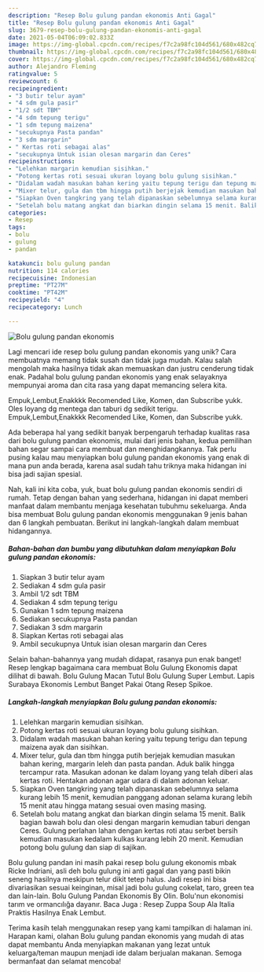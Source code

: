 ```yaml
---
description: "Resep Bolu gulung pandan ekonomis Anti Gagal"
title: "Resep Bolu gulung pandan ekonomis Anti Gagal"
slug: 3679-resep-bolu-gulung-pandan-ekonomis-anti-gagal
date: 2021-05-04T06:09:02.833Z
image: https://img-global.cpcdn.com/recipes/f7c2a98fc104d561/680x482cq70/bolu-gulung-pandan-ekonomis-foto-resep-utama.jpg
thumbnail: https://img-global.cpcdn.com/recipes/f7c2a98fc104d561/680x482cq70/bolu-gulung-pandan-ekonomis-foto-resep-utama.jpg
cover: https://img-global.cpcdn.com/recipes/f7c2a98fc104d561/680x482cq70/bolu-gulung-pandan-ekonomis-foto-resep-utama.jpg
author: Alejandro Fleming
ratingvalue: 5
reviewcount: 6
recipeingredient:
- "3 butir telur ayam"
- "4 sdm gula pasir"
- "1/2 sdt TBM"
- "4 sdm tepung terigu"
- "1 sdm tepung maizena"
- "secukupnya Pasta pandan"
- "3 sdm margarin"
- " Kertas roti sebagai alas"
- "secukupnya Untuk isian olesan margarin dan Ceres"
recipeinstructions:
- "Lelehkan margarin kemudian sisihkan."
- "Potong kertas roti sesuai ukuran loyang bolu gulung sisihkan."
- "Didalam wadah masukan bahan kering yaitu tepung terigu dan tepung maizena ayak dan sisihkan."
- "Mixer telur, gula dan tbm hingga putih berjejak kemudian masukan bahan kering, margarin leleh dan pasta pandan. Aduk balik hingga tercampur rata. Masukan adonan ke dalam loyang yang telah diberi alas kertas roti. Hentakan adonan agar udara di dalam adonan keluar."
- "Siapkan Oven tangkring yang telah dipanaskan sebelumnya selama kurang lebih 15 menit, kemudian panggang adonan selama kurang lebih 15 menit atau hingga matang sesuai oven masing masing."
- "Setelah bolu matang angkat dan biarkan dingin selama 15 menit. Balik bagian bawah bolu dan olesi dengan margarin kemudian taburi dengan Ceres. Gulung perlahan lahan dengan kertas roti atau serbet bersih kemudian masukan kedalam kulkas kurang lebih 20 menit. Kemudian potong bolu gulung dan siap di sajikan."
categories:
- Resep
tags:
- bolu
- gulung
- pandan

katakunci: bolu gulung pandan 
nutrition: 114 calories
recipecuisine: Indonesian
preptime: "PT27M"
cooktime: "PT42M"
recipeyield: "4"
recipecategory: Lunch

---
```



![Bolu gulung pandan ekonomis](https://img-global.cpcdn.com/recipes/f7c2a98fc104d561/680x482cq70/bolu-gulung-pandan-ekonomis-foto-resep-utama.jpg)

Lagi mencari ide resep bolu gulung pandan ekonomis yang unik? Cara membuatnya memang tidak susah dan tidak juga mudah. Kalau salah mengolah maka hasilnya tidak akan memuaskan dan justru cenderung tidak enak. Padahal bolu gulung pandan ekonomis yang enak selayaknya mempunyai aroma dan cita rasa yang dapat memancing selera kita.

Empuk,Lembut,Enakkkk Recomended Like, Komen, dan Subscribe yukk. Oles loyang dg mentega dan taburi dg sedikit terigu. Empuk,Lembut,Enakkkk Recomended Like, Komen, dan Subscribe yukk.

Ada beberapa hal yang sedikit banyak berpengaruh terhadap kualitas rasa dari bolu gulung pandan ekonomis, mulai dari jenis bahan, kedua pemilihan bahan segar sampai cara membuat dan menghidangkannya. Tak perlu pusing kalau mau menyiapkan bolu gulung pandan ekonomis yang enak di mana pun anda berada, karena asal sudah tahu triknya maka hidangan ini bisa jadi sajian spesial.


Nah, kali ini kita coba, yuk, buat bolu gulung pandan ekonomis sendiri di rumah. Tetap dengan bahan yang sederhana, hidangan ini dapat memberi manfaat dalam membantu menjaga kesehatan tubuhmu sekeluarga. Anda bisa membuat Bolu gulung pandan ekonomis menggunakan 9 jenis bahan dan 6 langkah pembuatan. Berikut ini langkah-langkah dalam membuat hidangannya.

<!--inarticleads1-->

##### Bahan-bahan dan bumbu yang dibutuhkan dalam menyiapkan Bolu gulung pandan ekonomis:

1. Siapkan 3 butir telur ayam
1. Sediakan 4 sdm gula pasir
1. Ambil 1/2 sdt TBM
1. Sediakan 4 sdm tepung terigu
1. Gunakan 1 sdm tepung maizena
1. Sediakan secukupnya Pasta pandan
1. Sediakan 3 sdm margarin
1. Siapkan  Kertas roti sebagai alas
1. Ambil secukupnya Untuk isian olesan margarin dan Ceres


Selain bahan-bahannya yang mudah didapat, rasanya pun enak banget! Resep lengkap bagaimana cara membuat Bolu Gulung Ekonomis dapat dilihat di bawah. Bolu Gulung Macan Tutul Bolu Gulung Super Lembut. Lapis Surabaya Ekonomis Lembut Banget Pakai Otang Resep Spikoe. 

<!--inarticleads2-->

##### Langkah-langkah menyiapkan Bolu gulung pandan ekonomis:

1. Lelehkan margarin kemudian sisihkan.
1. Potong kertas roti sesuai ukuran loyang bolu gulung sisihkan.
1. Didalam wadah masukan bahan kering yaitu tepung terigu dan tepung maizena ayak dan sisihkan.
1. Mixer telur, gula dan tbm hingga putih berjejak kemudian masukan bahan kering, margarin leleh dan pasta pandan. Aduk balik hingga tercampur rata. Masukan adonan ke dalam loyang yang telah diberi alas kertas roti. Hentakan adonan agar udara di dalam adonan keluar.
1. Siapkan Oven tangkring yang telah dipanaskan sebelumnya selama kurang lebih 15 menit, kemudian panggang adonan selama kurang lebih 15 menit atau hingga matang sesuai oven masing masing.
1. Setelah bolu matang angkat dan biarkan dingin selama 15 menit. Balik bagian bawah bolu dan olesi dengan margarin kemudian taburi dengan Ceres. Gulung perlahan lahan dengan kertas roti atau serbet bersih kemudian masukan kedalam kulkas kurang lebih 20 menit. Kemudian potong bolu gulung dan siap di sajikan.


Bolu gulung pandan ini masih pakai resep bolu gulung ekonomis mbak Ricke Indriani, asli deh bolu gulung ini anti gagal dan yang pasti bikin seneng hasilnya meskipun telur dikit tetep halus. Jadi resep ini bisa divariasikan sesuai keinginan, misal jadi bolu gulung cokelat, taro, green tea dan lain-lain. Bolu Gulung Pandan Ekonomis By Olin. Bolu&#39;nun ekonomisi tarım ve ormancılığa dayanır. Baca Juga : Resep Zuppa Soup Ala Italia Praktis Hasilnya Enak Lembut. 

Terima kasih telah menggunakan resep yang kami tampilkan di halaman ini. Harapan kami, olahan Bolu gulung pandan ekonomis yang mudah di atas dapat membantu Anda menyiapkan makanan yang lezat untuk keluarga/teman maupun menjadi ide dalam berjualan makanan. Semoga bermanfaat dan selamat mencoba!
